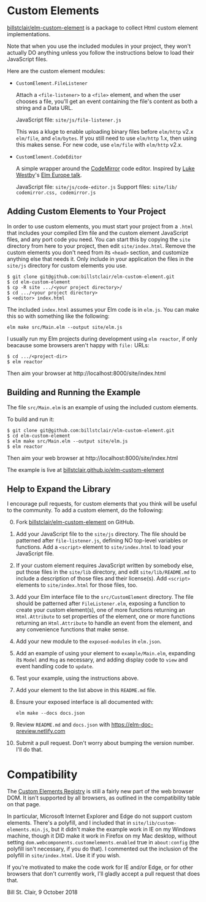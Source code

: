 # Custom Elements

[billstclair/elm-custom-element](http://package.elm-lang.org/packages/billstclair/elm-custom-element/latest) is a package to collect Html custom element implementations. 

Note that when you use the included modules in your project, they won't actually DO anything unless you follow the instructions below to load their JavaScript files.

Here are the custom element modules:

* `CustomElement.FileListener`

  Attach a `<file-listener>` to a `<file>` element, and when the user
  chooses a file, you'll get an event containing the file's content as
  both a string and a Data URL.
  
  JavaScript file: `site/js/file-listener.js`
  
  This was a kluge to enable uploading binary files before `elm/http`
  v2.x `elm/file`, and `elm/bytes`. If you still need to use
  `elm/http` 1.x, then using this makes sense. For new code, use
  `elm/file` with `elm/http` v2.x.
  
* `CustomElement.CodeEditor`

  A simple wrapper around the [CodeMirror](https://codemirror.net) code editor.
  Inspired by [Luke Westby](https://github.com/lukewestby)'s
  [Elm Europe talk](https://youtu.be/tyFe9Pw6TVE).
  
  JavaScript file: `site/js/code-editor.js`
  Support files: `site/lib/ codemirror.css, codemirror.js`

## Adding Custom Elements to Your Project

In order to use custom elements, you must start your project from a `.html` that includes your compiled Elm file and the custom element JavaScript files, and any port code you need. You can start this by copying the `site` directory from here to your project, then edit `site/index.html`. Remove the custom elements you don't need from its `<head>` section, and customize anything else that needs it. Only include in your application the files in the `site/js` directory for custom elements you use.

    $ git clone git@github.com:billstclair/elm-custom-element.git
    $ cd elm-custom-element
    $ cp -R site .../<your project directory>/
    $ cd .../<your project directory>
    $ <editor> index.html

The included `index.html` assumes your Elm code is in `elm.js`. You can make this so with something like the following:

    elm make src/Main.elm --output site/elm.js
    
I usually run my Elm projects during development using `elm reactor`, if only beacause some browsers aren't happy with `file:` URLs:

    $ cd .../<project-dir>
    $ elm reactor

Then aim your browser at http://localhost:8000/site/index.html

## Building and Running the Example

The file `src/Main.elm` is an example of using the included custom elements.

To build and run it:

    $ git clone git@github.com:billstclair/elm-custom-element.git
    $ cd elm-custom-element
    $ elm make src/Main.elm --output site/elm.js
    $ elm reactor
    
Then aim your web browser at http://localhost:8000/site/index.html

The example is live at [billstclair.github.io/elm-custom-element](https://billstclair.github.io/elm-custom-element/)

## Help to Expand the Library

I encourage pull requests, for custom elements that you think will be useful to the community. To add a custom element, do the following:

0. Fork [billstclair/elm-custom-element](https://github.com/billstclair/elm-custom-element) on GitHub.

1. Add your JavaScript file to the `site/js` directory.
   The file should be patterned after `file-listener.js`, defining NO
   top-level variables or functions. Add a `<script>` element to
   `site/index.html` to load your JavaScript file.
   
2. If your custom element requires JavaScript written by somebody else,
   put those files in the `site/lib` directory, and edit `site/lib/README.md`
   to include a description of those files and their license(s). Add `<script>`
   elements to `site/index.html` for those files, too.

3. Add your Elm interface file to the `src/CustomElement` directory.
   The file should be patterned after `FileListener.elm`, exposing a
   function to create your custom element(s), one of more functions
   returning an `Html.Attribute` to set properties of the element, one
   or more functions returning an `Html.Attribute` to handle an event
   from the element, and any convenience functions that make sense.

4. Add your new module to the `exposed-modules` in `elm.json`.

5. Add an example of using your element to `example/Main.elm`, expanding
   its `Model` and `Msg` as necessary, and adding display code to `view`
   and event handling code to `update`.
   
6. Test your example, using the instructions above.

7. Add your element to the list above in this `README.md` file.

8. Ensure your exposed interface is all documented with:

       elm make --docs docs.json
   
9. Review `README.md` and `docs.json` with https://elm-doc-preview.netlify.com

10. Submit a pull request. Don't worry about bumping the version number.
    I'll do that.

# Compatibility

The [Custom Elements Registry](https://developer.mozilla.org/en-US/docs/Web/API/CustomElementRegistry) is still a fairly new part of the web browser DOM. It isn't supported by all browsers, as outlined in the compatibility table on that page.

In particular, Microsoft Internet Explorer and Edge do not support custom elements. There's a polyfill, and I included that in `site/lib/custom-elements.min.js`, but it didn't make the example work in IE on my Windows machine, though it DID make it work in Firefox on my Mac desktop, without setting `dom.webcomponents.customelements.enabled` true in `about:config` (the polyfill isn't necessary, if you do that). I commented out the inclusion of the polyfill in `site/index.html`. Use it if you wish.

If you're motivated to make the code work for IE and/or Edge, or for other browsers that don't currently work, I'll gladly accept a pull request that does that.

Bill St. Clair, 9 October 2018
